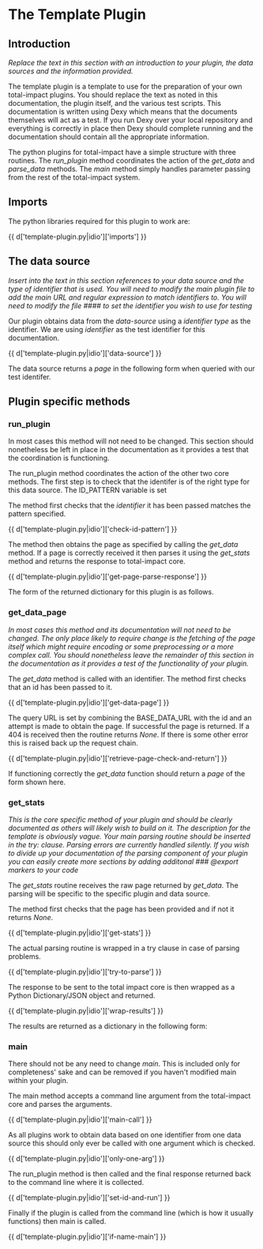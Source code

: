 # The Template Plugin

## Introduction

*Replace the text in this section with an introduction to your plugin, the data sources and the information provided.*
 
The template plugin is a template to use for the preparation of your own total-impact plugins. You should replace the text as noted in this documentation, the plugin itself, and the various test scripts. This documentation is written using Dexy which means that the documents themselves will act as a test. If you run Dexy over your local repository and everything is correctly in place then Dexy should complete running and the documentation should contain all the appropriate information.

The python plugins for total-impact have a simple structure with three routines. The *run_plugin* method coordinates the action of the *get_data* and *parse_data* methods. The *main* method simply handles parameter passing from the rest of the total-impact system.

## Imports

The python libraries required for this plugin to work are:

{{ d['template-plugin.py|idio']['imports'] }}

## The data source

*Insert into the text in this section references to your data source and the type of identifier that is used. You will need to modify the main plugin file to add the main URL and regular expression to match identifiers to. You will need to modify the file #### to set the identifier you wish to use for testing*

Our plugin obtains data from the *data-source* using a *identifier type* as the identifier. We are using *identifier* as the test identifier for this documentation.

{{ d['template-plugin.py|idio']['data-source'] }}

<!-- TODO show where the test code sets the test identifier -->

The data source returns a *page* in the following form when queried with our test identifer.

<!-- TODO show the result of running get_data with the default identifier -->

## Plugin specific methods

### run_plugin

In most cases this method will not need to be changed. This section should nonetheless be left in place in the documentation as it provides a test that the coordination is functioning.

The run_plugin method coordinates the action of the other two core methods.  The first step is to check that the identifer is of the right type for this data source. The ID_PATTERN variable is set

<!-- TODO show where the regex for the ID_PATTERN variable is set -->

The method first checks that the *identifier* it has been passed matches the pattern specified.

{{ d['template-plugin.py|idio']['check-id-pattern'] }}

<!-- TODO show actual check against the default test ID pattern? -->

The method then obtains the page as specified by calling the *get_data* method. If a page is correctly received it then parses it using the *get_stats* method and returns the response to total-impact core.

{{ d['template-plugin.py|idio']['get-page-parse-response'] }}

The form of the returned dictionary for this plugin is as follows.

<!-- TODO show the result of running run_plugin with default id -->
<!-- TODO need to write script? -->

### get_data_page

*In most cases this method and its documentation will not need to be changed. The only place likely to require change is the fetching of the page itself which might require encoding or some preprocessing or a more complex call. You should nonetheless leave the remainder of this section in the documentation as it provides a test of the functionality of your plugin.*

The *get_data* method is called with an identifier. The method  first checks that an id has been passed to it.

{{ d['template-plugin.py|idio']['get-data-page'] }}

The query URL is set by combining the BASE_DATA_URL with the id and an attempt is made to obtain the page. If successful the page is returned. If a 404 is received then the routine returns *None*. If there is some other error this is raised back up the request chain.

{{ d['template-plugin.py|idio']['retrieve-page-check-and-return'] }}

If functioning correctly the *get_data* function should return a *page* of the form shown here.

<!-- TODO show the page returned - need to write script separately to do this? -->

### get_stats

*This is the core specific method of your plugin and should be clearly documented as others will likely wish to build on it. The description for the template is obviously vague. Your main parsing routine should be inserted in the try: clause. Parsing errors are currently handled silently. If you wish to divide up your documentation of the parsing component of your plugin you can easily create more sections by adding additonal *### @export* markers to your code*

The *get_stats* routine receives the raw page returned by *get_data*. The parsing will be specific to the specific plugin and data source.

The method first checks that the page has been provided and if not it returns *None*.

{{ d['template-plugin.py|idio']['get-stats'] }}

The actual parsing routine is wrapped in a try clause in case of parsing problems.

{{ d['template-plugin.py|idio']['try-to-parse'] }}

The response to be sent to the total impact core is then wrapped as a Python Dictionary/JSON object and returned.

{{ d['template-plugin.py|idio']['wrap-results'] }}

The results are returned as a dictionary in the following form:

<!-- TODO show what the method returns given the default id - need to write script? -->

### main

There should not be any need to change *main*. This is included only for completeness' sake and can be removed if you haven't modified main within your plugin.

The main method accepts a command line argument from the total-impact core and parses the arguments. 

{{ d['template-plugin.py|idio']['main-call'] }}

As all plugins work to obtain data based on one identifier from one data source this should only ever be called with one argument which is checked. 

{{ d['template-plugin.py|idio']['only-one-arg'] }}

The run_plugin method is then called and the final response returned back to the command line where it is collected.

{{ d['template-plugin.py|idio']['set-id-and-run'] }}

Finally if the plugin is called from the command line (which is how it usually functions) then main is called.

{{ d['template-plugin.py|idio']['if-name-main'] }}
